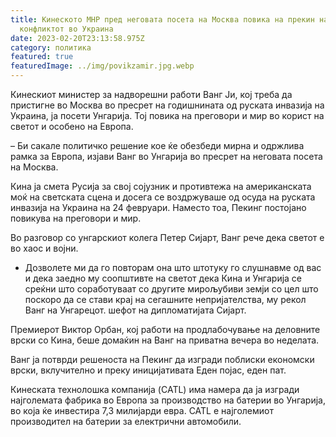 ```yaml
---
title: Кинеското МНР пред неговата посета на Москва повика на прекин на
  конфликтот во Украина
date: 2023-02-20T23:13:58.975Z
category: политика
featured: true
featuredImage: ../img/povikzamir.jpg.webp
---
```


Кинескиот министер за надворешни работи Ванг Ји, кој треба да пристигне во Москва во пресрет на годишнината од руската инвазија на Украина, ја посети Унгарија. Тој повика на преговори и мир во корист на светот и особено на Европа.

– Би сакале политичко решение кое ќе обезбеди мирна и одржлива рамка за Европа, изјави Ванг во Унгарија во пресрет на неговата посета на Москва.

Кина ја смета Русија за свој сојузник и противтежа на американската моќ на светската сцена и досега се воздржуваше од осуда на руската инвазија на Украина на 24 февруари. Наместо тоа, Пекинг постојано повикува на преговори и мир.

Во разговор со унгарскиот колега Петер Сијарт, Ванг рече дека светот е во хаос и војни.

- Дозволете ми да го повторам она што штотуку го слушнавме од вас и дека заедно му соопштивте на светот дека Кина и Унгарија се среќни што соработуваат со другите мирољубиви земји со цел што поскоро да се стави крај на сегашните непријателства, му рекол Ванг на Унгарецот. шефот на дипломатијата Сијарт.

Премиерот Виктор Орбан, кој работи на продлабочување на деловните врски со Кина, беше домаќин на Ванг на приватна вечера во неделата.

Ванг ја потврди решеноста на Пекинг да изгради поблиски економски врски, вклучително и преку иницијативата Еден појас, еден пат.

Кинеската технолошка компанија (CATL) има намера да ја изгради најголемата фабрика во Европа за производство на батерии во Унгарија, во која ќе инвестира 7,3 милијарди евра. CATL е најголемиот производител на батерии за електрични автомобили.
